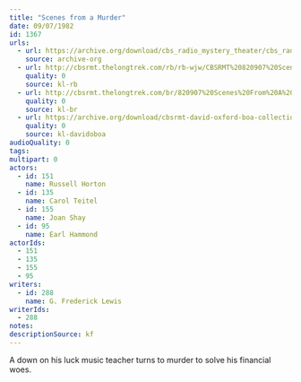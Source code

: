```yaml
---
title: "Scenes from a Murder"
date: 09/07/1982
id: 1367
urls: 
  - url: https://archive.org/download/cbs_radio_mystery_theater/cbs_radio_mystery_theater-1351-1399.zip/cbs_radio_mystery_theater-1351-1399%2Fcbsrmt_1367_scenes_from_a_murder.mp3
    source: archive-org
  - url: http://cbsrmt.thelongtrek.com/rb/rb-wjw/CBSRMT%20820907%20Scenes%20From%20A%20Murder_wjw.mp3
    quality: 0
    source: kl-rb
  - url: http://cbsrmt.thelongtrek.com/br/820907%20Scenes%20From%20A%20Murder-WBBM.mp3
    quality: 0
    source: kl-br
  - url: https://archive.org/download/cbsrmt-david-oxford-boa-collection/CBSRMT-820907-1367-Scenes-from-a-Murder-(128-48)_WBBM-JE-{BoA}.mp3
    quality: 0
    source: kl-davidoboa
audioQuality: 0
tags: 
multipart: 0
actors:  
  - id: 151
    name: Russell Horton  
  - id: 135
    name: Carol Teitel  
  - id: 155
    name: Joan Shay  
  - id: 95
    name: Earl Hammond
actorIds:  
  - 151  
  - 135  
  - 155  
  - 95
writers:  
  - id: 288
    name: G. Frederick Lewis
writerIds:  
  - 288
notes: 
descriptionSource: kf
---
```

A down on his luck music teacher turns to murder to solve his financial woes.